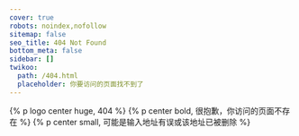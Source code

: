 ```yaml
---
cover: true
robots: noindex,nofollow
sitemap: false
seo_title: 404 Not Found
bottom_meta: false
sidebar: []
twikoo:
  path: /404.html
  placeholder: 你要访问的页面找不到了
---
```


{% p logo center huge, 404 %}
{% p center bold, 很抱歉，你访问的页面不存在 %}
{% p center small, 可能是输入地址有误或该地址已被删除 %}
